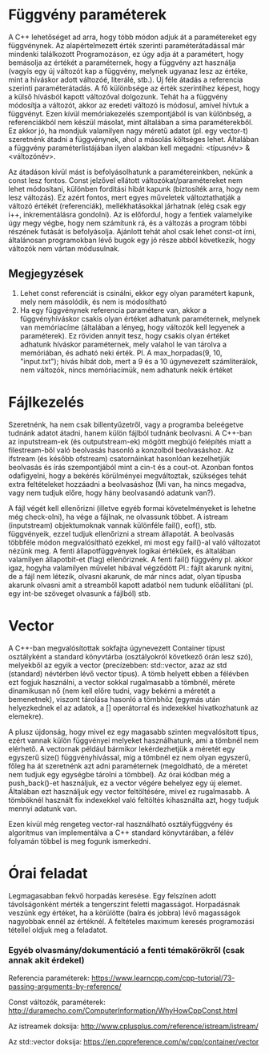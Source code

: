 # Függvény paraméterek

A C++ lehetőséget ad arra, hogy tóbb módon adjuk át a paramétereket egy függvénynek.
Az alapértelmezett érték szerinti paraméterátadással már mindenki találkozott Programozáson, ez úgy adja át a paramétert, hogy bemásolja az értékét a paraméternek, hogy a függvény azt használja (vagyis egy új változót kap a függvény, melynek ugyanaz lesz az értéke, mint a híváskor adott változóé, literálé, stb.).
Új féle átadás a referencia szerinti paraméterátadás. A fő különbsége az érték szerintihez képest, hogy a külső hívásból kapott változóval dolgozunk.
Tehát ha a függvény módosítja a változót, akkor az eredeti változó is módosul, amivel hívtuk a függvényt.
Ezen kívül memóriakezelés szempontjából is van különbség, a referenciákból nem készül másolat, mint általában a sima paraméterekből.
Ez akkor jó, ha mondjuk valamilyen nagy méretű adatot (pl. egy vector-t) szeretnénk átadni a függvénynek, ahol a másolás költséges lehet.
Általában a függvény paraméterlistájában ilyen alakban kell megadni: <típusnév> &<változónév>.

Az átadáson kívül mást is befolyásolhatunk a paramétereinkben, nekünk a const lesz fontos. Const jelzővel ellátott változókat/paramétereket nem lehet módosítani, különben fordítási hibát kapunk (biztosíték arra, hogy nem lesz változás).
Ez azért fontos, mert egyes műveletek változtathatják a változó értékét (referenciák), mellékhatásokkal járhatnak (elég csak egy i++, inkrementálásra gondolni).
Az is előfordul, hogy a fentiek valamelyike úgy megy végbe, hogy nem számítunk rá, és a változás a program többi részének futását is befolyásolja.
Ajánlott tehát ahol csak lehet const-ot írni, általánosan programokban lévő bugok egy jó része abból következik, hogy változók nem vártan módusulnak.

## Megjegyzések

1. Lehet const referenciát is csinálni, ekkor egy olyan paramétert kapunk, mely nem másolódik, és nem is módosítható
2. Ha egy függvénynek referencia paramétere van, akkor a függvényhíváskor csakis olyan értéket adhatunk paraméternek, melynek van memóriacíme (általában a lényeg, hogy változók kell legyenek a paraméterek). 
Ez röviden annyit tesz, hogy csakis olyan értéket adhatunk híváskor paraméternek, mely valahol le van tárolva a memóriában, és adható neki érték.
Pl. A max_horpadas(9, 10, "input.txt"); hívás hibát dob, mert a 9 és a 10 úgynevezett számliterálok, nem változók, nincs memóriacímük, nem adhatunk nekik értéket

# Fájlkezelés
Szeretnénk, ha nem csak billentyűzetről, vagy a programba beleégetve tudnánk adatot átadni, hanem külön fájlból tudnánk beolvasni.
A C++-ban az inputstream-ek (és outputstream-ek) mögött megbújó felépítés miatt a filestream-ből való beolvasás hasonló a konzolból beolvasáshoz.
Az ifstream (és később ofstream) csatornáinkat hasonlóan kezelhetjük beolvasás és írás szempontjából mint a cin-t és a cout-ot.
Azonban fontos odafigyelni, hogy a bekérés körülményei megváltoztak, szükséges tehát extra feltételeket hozzáadni a beolvasáshoz (Mi van, ha nincs megadva, vagy nem tudjuk előre, hogy hány beolvasandó adatunk van?).

A fájl végét kell ellenőrizni (illetve egyéb formai követelményeket is lehetne még check-olni), ha vége a fájlnak, ne olvassunk többet.
A istream (inputstream) objektumoknak vannak különféle  fail(), eof(), stb. függvényeik, ezzel tudjuk ellenőrizni a stream állapotát.
A beolvasás többféle módon megvalósítható ezekkel, mi most egy fail()-al való változatot nézünk meg. A fenti állapotfüggvények logikai értékűek, és általában valamilyen állapotbit-et (flag) ellenőriznek.
A fenti fail() függvény pl. akkor igaz, hogyha valamilyen művelet hibával végződött Pl.: fájlt akarunk nyitni, de a fájl nem létezik, olvasni akarunk, de már nincs adat, olyan típusba akarunk olvasni amit a streamből kapott adatból nem tudunk előállítani (pl. egy int-be szöveget olvasunk a fájlból) stb.

# Vector
A C++-ban megvalósítottak sokfajta úgynevezett Container típust osztályként a standard könyvtárba (osztályokról következő órán lesz szó), melyekből az egyik a vector (precízebben: std::vector, azaz az std (standard) névtérben lévő vector típus).
A tömb helyett ebben a félévben ezt fogjuk használni, a vector sokkal rugalmasabb a tömbnél, mérete dinamikusan nő (nem kell előre tudni, vagy bekérni a méretét a bemenetnek), viszont tárolása hasonló a tömbhöz (egymás után helyezkednek el az adatok, a \[\] operátorral és indexekkel hivatkozhatunk az elemekre).

A plusz újdonság, hogy mivel ez egy magasabb szinten megvalósított típus, ezért vannak külön függvényei melyeket használhatunk, ami a tömbnél nem elérhető. A vectornak például bármikor lekérdezhetjük a méretét egy egyszerű size() függvényhívással, míg a tömbnél ez nem olyan egyszerű, főleg ha át szeretnénk azt adni paraméternek (megoldható, de a méretet nem tudjuk egy egységbe tárolni a tömbbel). Az órai kódban még a push_back()-et használjuk, ez a vector végére behelyez egy új elemet. Általában ezt használjuk egy vector feltöltésére, mivel ez rugalmasabb. A tömböknél használt fix indexekkel való feltöltés kihasználta azt, hogy tudjuk mennyi adatunk van. 

Ezen kívül még rengeteg vector-ral használható osztályfüggvény és algoritmus van implementálva a C++ standard könyvtárában, a félév folyamán többel is meg fogunk ismerkedni.

# Órai feladat
Legmagasabban fekvő horpadás keresése. Egy felszínen adott távolságonként mérték a tengerszint feletti magasságot.
Horpadásnak veszünk egy értéket, ha a körülötte (balra és jobbra) lévő magasságok nagyobbak ennél az értéknél.
A feltételes maximum keresés programozási tétellel oldjuk meg a feladatot.

### Egyéb olvasmány/dokumentáció a fenti témakörökről (csak annak akit érdekel)
Referencia paraméterek: https://www.learncpp.com/cpp-tutorial/73-passing-arguments-by-reference/

Const változók, paraméterek: http://duramecho.com/ComputerInformation/WhyHowCppConst.html

Az istreamek doksija: http://www.cplusplus.com/reference/istream/istream/

Az std::vector doksija: https://en.cppreference.com/w/cpp/container/vector
